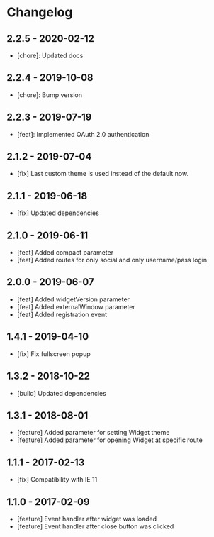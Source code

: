 # Changelog

## 2.2.5 - 2020-02-12

- [chore]: Updated docs

## 2.2.4 - 2019-10-08

- [chore]: Bump version

## 2.2.3 - 2019-07-19

- [feat]: Implemented OAuth 2.0 authentication 
  
## 2.1.2 - 2019-07-04

- [fix] Last custom theme is used instead of the default now.

## 2.1.1 - 2019-06-18

- [fix] Updated dependencies

## 2.1.0 - 2019-06-11

- [feat] Added compact parameter
- [feat] Added routes for only social and only username/pass login

## 2.0.0 - 2019-06-07

- [feat] Added widgetVersion parameter
- [feat] Added externalWindow parameter
- [feat] Added registration event

## 1.4.1 - 2019-04-10

- [fix] Fix fullscreen popup

## 1.3.2 - 2018-10-22

- [build] Updated dependencies

## 1.3.1 - 2018-08-01

- [feature] Added parameter for setting Widget theme
- [feature] Added parameter for opening Widget at specific route

## 1.1.1 - 2017-02-13

- [fix] Compatibility with IE 11

## 1.1.0 - 2017-02-09

- [feature] Event handler after widget was loaded
- [feature] Event handler after close button was clicked
